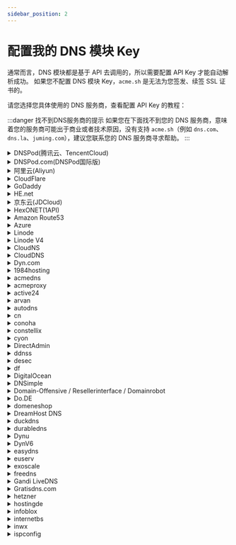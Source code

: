 ```yaml
---
sidebar_position: 2
---
```


# 配置我的 DNS 模块 Key

通常而言，DNS 模块都是基于 API 去调用的，所以需要配置 API Key 才能自动解析成功。
如果您不配置 DNS 模块 Key，`acme.sh` 是无法为您签发、续签 SSL 证书的。


请您选择您具体使用的 DNS 服务商，查看配置 API Key 的教程：

:::danger 找不到DNS服务商的提示
如果您在下面找不到您的 DNS 服务商，意味着您的服务商可能出于商业或者技术原因，没有支持 `acme.sh`（例如 `dns.com`、`dns.la`、`juming.com`），建议您联系您的 DNS 服务商寻求帮助。
:::

<details>

<summary>DNSPod(腾讯云、TencentCloud)</summary>

:::tip 获取API Key
[https://console.dnspod.cn/account/token/token](https://console.dnspod.cn/account/token/token)

登陆自己的 DNSPod 帐户，点击自己头像，选择密钥管理，添加一个密钥，将 ID 和 Token 记录下来：

![image](https://user-images.githubusercontent.com/110012832/180937011-b74bfe96-dcd0-4f85-b75c-255ec08e1961.png)

保存好你的DNSPod API Key 和 ID。
:::


```js
// highlight-start
export DP_Id="DNSPOD API TOKEN ID"
export DP_Key="DNSPOD API TOKEN KEY"
// highlight-end

acme.sh --issue \
  --dns dns_dp \
  -d <域名> \
  -d <额外的域名> \
  --days 150 \
  --server https://acme.hi.cn/directory
```

</details>


<details>

<summary>DNSPod.com(DNSPod国际版)</summary>

:::tip 获取API Key
[https://console.dnspod.com/account/token/token](https://console.dnspod.com/account/token/token)

登陆自己的 DNSPod 帐户，点击自己头像，选择密钥管理，添加一个密钥，将 ID 和 Token 记录下来：

![image](https://user-images.githubusercontent.com/110012832/180937011-b74bfe96-dcd0-4f85-b75c-255ec08e1961.png)

保存好你的DNSPod API Key 和 ID。
:::



```js
// highlight-start
export DPI_Id="DNSPOD国际 API TOKEN ID"
export DPI_Key="DNSPOD国际 API TOKEN KEY"
// highlight-end

acme.sh --issue \
  --dns dns_dpi \
  -d <域名> \
  -d <额外的域名> \
  --days 150 \
  --server https://acme.hi.cn/directory
```

</details>


<details>

<summary>阿里云(Aliyun)</summary>

:::tip 获取API Key
[https://ram.console.aliyun.com/manage/ak](https://ram.console.aliyun.com/manage/ak)


首先在阿里云申请一个 AccessKey，用于 API 操作阿里云服务，可以使用创建子用户的方法（更安全），并且只授权 AliyunDNSFullAccess 权限

![image](https://user-images.githubusercontent.com/110012832/180936947-ab8469ce-430f-413a-8034-f3455f36807b.png)

保存好你得到的Key和Secret
:::


```js
// highlight-start
export Ali_Key="阿里云API KEY"
export Ali_Secret="阿里云API Secret"
// highlight-end

acme.sh --issue \
  --dns dns_ali \
  -d <域名> \
  -d <额外的域名> \
  --days 150 \
  --server https://acme.hi.cn/directory
```

</details>


<details>

<summary>CloudFlare</summary>

:::tip 获取API Key
[https://dash.cloudflare.com/profile/api-tokens](https://dash.cloudflare.com/profile/api-tokens)

登录 Cloudflare Dash 后在 API Token 菜单里添加一个 API Token：

![image](https://user-images.githubusercontent.com/110012832/180937088-aec42321-138b-4d86-b38c-f006b4647cab.png)

然后选择 Edit Zone DNS 的模板

![image](https://user-images.githubusercontent.com/110012832/180937112-790c1284-d4a0-4ae7-8987-be342eb0749c.png)

选择你要编辑的域名，也可以加入你服务器的 IP 作为白名单

![image](https://user-images.githubusercontent.com/110012832/180937148-3b63bfe4-3361-40e5-bc03-1ca5345e5282.png)

完成后会给你一串字符，把他复制下来，需要填入下方的 CF_Token 参数

![image](https://user-images.githubusercontent.com/110012832/180937162-07edc8bd-9e96-47c4-9b57-04bc7a392420.png)

然后进入域名的管理页面，在右侧 API 列找到 Account ID 和 Zone ID 并复制

![image](https://user-images.githubusercontent.com/110012832/180937183-d1059652-d4d6-4b34-954c-96a0d9823f2e.png)

保存好你的Token、Zone ID和Account ID

:pushpin:请避免使用Global API，全局API权限过大，容易造成安全问题

:::


```js
// highlight-start
export CF_Token="API Token"
// highlight-end

acme.sh --issue \
  --dns dns_cf \
  -d <域名> \
  -d <额外的域名> \
  --days 150 \
  --server https://acme.hi.cn/directory
```

</details>


<details>

<summary>GoDaddy</summary>

:::tip 获取API Key
[https://developer.godaddy.com/keys](https://developer.godaddy.com/keys)
:::


```js
// highlight-start
export GD_Key=""
export GD_Secret=""
// highlight-end

acme.sh --issue \
  --dns dns_gd \
  -d <域名> \
  -d <额外的域名> \
  --days 150 \
  --server https://acme.hi.cn/directory
```

</details>


<details>

<summary>HE.net</summary>

:::tip
直接填入用户名密码，无需API Key
:::

```js
// highlight-start
export HE_Username=""
export HE_Password=""
// highlight-end

acme.sh --issue \
  --dns dns_he \
  -d <域名> \
  -d <额外的域名> \
  --days 150 \
  --server https://acme.hi.cn/directory
```

</details>


<details>

<summary>京东云(JDCloud)</summary>

```js
// highlight-start
export JD_ACCESS_KEY_ID=""
export JD_ACCESS_KEY_SECRET=""
// highlight-end

acme.sh --issue \
  --dns dns_jd \
  -d <域名> \
  -d <额外的域名> \
  --days 150 \
  --server https://acme.hi.cn/directory
```

</details>


<details>

<summary>HexONET(1API)</summary>

```js
// highlight-start
export Hexonet_Login="username!roleId"
export Hexonet_Password="rolePassword"
// highlight-end

acme.sh --issue \
  --dns dns_hexonet \
  -d <域名> \
  -d <额外的域名> \
  --days 150 \
  --server https://acme.hi.cn/directory
```

</details>


<details>

<summary>Amazon Route53</summary>

:::tip 获取API Key
[https://console.aws.amazon.com/iam/](https://console.aws.amazon.com/iam/)
:::


```js
// highlight-start
export AWS_ACCESS_KEY_ID=""
export AWS_SECRET_ACCESS_KEY=""
// highlight-end

acme.sh --issue \
  --dns dns_aws \
  -d <域名> \
  -d <额外的域名> \
  --days 150 \
  --server https://acme.hi.cn/directory
```

</details>


<details>

<summary>Azure</summary>

```js
// highlight-start
export AZUREDNS_SUBSCRIPTIONID=""
export AZUREDNS_TENANTID=""
export AZUREDNS_APPID=""
export AZUREDNS_CLIENTSECRET=""
// highlight-end

acme.sh --issue \
  --dns dns_azure \
  -d <域名> \
  -d <额外的域名> \
  --days 150 \
  --server https://acme.hi.cn/directory
```

</details>


<details>

<summary>Linode</summary>

```js
// highlight-start
export LINODE_API_KEY="CHANGE TO YOUR LINODE_API_KEY"
// highlight-end

acme.sh --issue \
  --dns dns_linode \
  -d <域名> \
  -d <额外的域名> \
  --days 150 \
  --server https://acme.hi.cn/directory
```

</details>


<details>

<summary>Linode V4</summary>

```js
// highlight-start
export LINODE_V4_API_KEY="CHANGE TO YOUR LINODE_V4_API_KEY"
// highlight-end

acme.sh --issue \
  --dns dns_linode_v4 \
  -d <域名> \
  -d <额外的域名> \
  --days 150 \
  --server https://acme.hi.cn/directory
```

</details>


<details>

<summary>CloudNS</summary>

```js
// highlight-start
export CLOUDNS_AUTH_ID="CHANGE TO YOUR CLOUDNS_AUTH_ID"
export CLOUDNS_SUB_AUTH_ID="CHANGE TO YOUR CLOUDNS_SUB_AUTH_ID"
export CLOUDNS_AUTH_PASSWORD="CHANGE TO YOUR CLOUDNS_AUTH_PASSWORD"
// highlight-end

acme.sh --issue \
  --dns dns_cloudns \
  -d <域名> \
  -d <额外的域名> \
  --days 150 \
  --server https://acme.hi.cn/directory
```

</details>


<details>

<summary>CloudDNS</summary>

```js
// highlight-start
export CLOUDDNS_EMAIL="CHANGE TO YOUR CLOUDDNS_EMAIL"
export CLOUDDNS_PASSWORD="CHANGE TO YOUR CLOUDDNS_PASSWORD"
export CLOUDDNS_CLIENT_ID="CHANGE TO YOUR CLOUDDNS_CLIENT_ID"
// highlight-end

acme.sh --issue \
  --dns dns_clouddns \
  -d <域名> \
  -d <额外的域名> \
  --days 150 \
  --server https://acme.hi.cn/directory
```

</details>

<details>

<summary>Dyn.com</summary>

```js
// highlight-start
export DYN_Customer="customer"
export DYN_Username="apiuser"
export DYN_Password="secret"
// highlight-end

acme.sh --issue \
  --dns dns_dyn \
  -d <域名> \
  -d <额外的域名> \
  --days 150 \
  --server https://acme.hi.cn/directory
```

</details>


<details>

<summary>1984hosting</summary>

```js
// highlight-start
export One984HOSTING_Username="CHANGE TO YOUR 1984HOSTING Username"
export One984HOSTING_Password="CHANGE TO YOUR 1984HOSTING Password"
// highlight-end

acme.sh --issue \
  --dns dns_1984hosting \
  -d <域名> \
  -d <额外的域名> \
  --days 150 \
  --server https://acme.hi.cn/directory
```

</details>


<details>

<summary>acmedns</summary>

```js
// highlight-start
export ACMEDNS_UPDATE_URL="CHANGE TO YOUR ACMEDNS_UPDATE_URL"
export ACMEDNS_USERNAME="CHANGE TO YOUR ACMEDNS_USERNAME"
export ACMEDNS_PASSWORD="CHANGE TO YOUR ACMEDNS_PASSWORD"
export ACMEDNS_SUBDOMAIN="CHANGE TO YOUR ACMEDNS_SUBDOMAIN"
// highlight-end

acme.sh --issue \
  --dns dns_acmedns \
  -d <域名> \
  -d <额外的域名> \
  --days 150 \
  --server https://acme.hi.cn/directory
```

</details>


<details>

<summary>acmeproxy</summary>

```js
// highlight-start
export ACMEPROXY_ENDPOINT=""
export ACMEPROXY_USERNAME=""
export ACMEPROXY_PASSWORD=""
// highlight-end

acme.sh --issue \
  --dns dns_acmeproxy \
  -d <域名> \
  -d <额外的域名> \
  --days 150 \
  --server https://acme.hi.cn/directory
```

</details>


<details>

<summary>active24</summary>

```js
// highlight-start
export ACTIVE24_Token="CHANGE TO YOUR Token"
// highlight-end

acme.sh --issue \
  --dns dns_active24 \
  -d <域名> \
  -d <额外的域名> \
  --days 150 \
  --server https://acme.hi.cn/directory
```

</details>


<details>

<summary>arvan</summary>

```js
// highlight-start
export Arvan_Token="CHANGE TO YOUR Token"
// highlight-end

acme.sh --issue \
  --dns dns_arvan \
  -d <域名> \
  -d <额外的域名> \
  --days 150 \
  --server https://acme.hi.cn/directory
```

</details>


<details>

<summary>autodns</summary>

```js
// highlight-start
export AUTODNS_USER="username"
export AUTODNS_PASSWORD="password"
export AUTODNS_CONTEXT="context"
// highlight-end

acme.sh --issue \
  --dns dns_autodns \
  -d <域名> \
  -d <额外的域名> \
  --days 150 \
  --server https://acme.hi.cn/directory
```

</details>


<details>

<summary>cn</summary>

```js
// highlight-start
export CN_User="CHANGE TO YOUR CN User"
export CN_Password="CHANGE TO YOUR CN Password"
// highlight-end

acme.sh --issue \
  --dns dns_cn \
  -d <域名> \
  -d <额外的域名> \
  --days 150 \
  --server https://acme.hi.cn/directory
```

</details>


<details>

<summary>conoha</summary>

```js
// highlight-start
export CONOHA_Username=""
export CONOHA_Password=""
export CONOHA_TenantId=""
export CONOHA_IdentityServiceApi=""
// highlight-end

acme.sh --issue \
  --dns dns_conoha \
  -d <域名> \
  -d <额外的域名> \
  --days 150 \
  --server https://acme.hi.cn/directory
```

</details>


<details>

<summary>constellix</summary>

```js
// highlight-start
export CONSTELLIX_Key=""
export CONSTELLIX_Secret=""
// highlight-end

acme.sh --issue \
  --dns dns_constellix \
  -d <域名> \
  -d <额外的域名> \
  --days 150 \
  --server https://acme.hi.cn/directory
```

</details>


<details>

<summary>cyon</summary>

```js
// highlight-start
export CY_Username=""
export CY_Password=""
export CY_OTP_Secret=""
// highlight-end

acme.sh --issue \
  --dns dns_cyon \
  -d <域名> \
  -d <额外的域名> \
  --days 150 \
  --server https://acme.hi.cn/directory
```

</details>


<details>

<summary>DirectAdmin</summary>

```js
// highlight-start
export DA_Api="https://remoteDAUsername:remoteDAPassword@DirectAdmin.domain:8443"
export DA_Api_Insecure=1

acme.sh --issue \
  --dns dns_da \
  -d <域名> \
  -d <额外的域名> \
  --days 150 \
  --server https://acme.hi.cn/directory
```

</details>


<details>

<summary>ddnss</summary>

```js
// highlight-start
export DDNSS_Token="CHANGE-TO-YOUR-DDNSS-TOKEN"
// highlight-end

acme.sh --issue \
  --dns dns_ddnss \
  -d <域名> \
  -d <额外的域名> \
  --days 150 \
  --server https://acme.hi.cn/directory
```

</details>


<details>

<summary>desec</summary>

```js
// highlight-start
export DEDYN_TOKEN="Your DEDYN TOKEN"
export DEDYN_NAME="foobar.dedyn.io"
// highlight-end

acme.sh --issue \
  --dns dns_desec \
  -d <域名> \
  -d <额外的域名> \
  --days 150 \
  --server https://acme.hi.cn/directory
```

</details>


<details>

<summary>df</summary>

```js
// highlight-start
export DF_user="(your dyndnsfree.de username)"
export DF_password="(your dyndnsfree.de password)"
// highlight-end

acme.sh --issue \
  --dns dns_df \
  -d <域名> \
  -d <额外的域名> \
  --days 150 \
  --server https://acme.hi.cn/directory
```

</details>


<details>

<summary>DigitalOcean</summary>

```js
// highlight-start
export DO_API_KEY="Change to your DigitalOcean KEY"
// highlight-end

acme.sh --issue \
  --dns dns_dgon \
  -d <域名> \
  -d <额外的域名> \
  --days 150 \
  --server https://acme.hi.cn/directory
```

</details>


<details>

<summary>DNSimple</summary>

API Key 可在[https://dnsimple.com/user](https://dnsimple.com/user)中获取。


```js
// highlight-start
export DNSimple_OAUTH_TOKEN="CHANGE TO YOUR TOKEN"
// highlight-end

acme.sh --issue \
  --dns dns_dnsimple \
  -d <域名> \
  -d <额外的域名> \
  --days 150 \
  --server https://acme.hi.cn/directory
```

</details>


<details>

<summary>Domain-Offensive / Resellerinterface / Domainrobot</summary>

```js
// highlight-start
export DO_PID="CHANGE TO YOUR PID"
export DO_PW="CHANGE TO YOUR PW"
// highlight-end

acme.sh --issue \
  --dns dns_do \
  -d <域名> \
  -d <额外的域名> \
  --days 150 \
  --server https://acme.hi.cn/directory
```

</details>


<details>

<summary>Do.DE</summary>

```js
// highlight-start
export DO_LETOKEN="CHANGE TO YOUR Do.DE TOKEN"
// highlight-end

acme.sh --issue \
  --dns dns_doapi \
  -d <域名> \
  -d <额外的域名> \
  --days 150 \
  --server https://acme.hi.cn/directory
```

</details>


<details>

<summary>domeneshop</summary>

```js
// highlight-start
export DOMENESHOP_Token="CHANGE TO DOMENESHOP Token"
export DOMENESHOP_Secret="CHANGE TO DOMENESHOP Secret"
// highlight-end

acme.sh --issue \
  --dns dns_domeneshop \
  -d <域名> \
  -d <额外的域名> \
  --days 150 \
  --server https://acme.hi.cn/directory
```

</details>


<details>

<summary>DreamHost DNS</summary>

```js
// highlight-start
export DH_API_KEY="CHANGE TO YOUR KEY"
// highlight-end

acme.sh --issue \
  --dns dns_dreamhost \
  -d <域名> \
  -d <额外的域名> \
  --days 150 \
  --server https://acme.hi.cn/directory
```

</details>


<details>

<summary>duckdns</summary>

```js
// highlight-start
export DuckDNS_Token="CHANGE TO YOUR DuckDNS Token"
// highlight-end

acme.sh --issue \
  --dns dns_duckdns \
  -d <域名> \
  -d <额外的域名> \
  --days 150 \
  --server https://acme.hi.cn/directory
```

</details>


<details>

<summary>durabledns</summary>

```js
// highlight-start
export DD_API_User="xxxxx"
export DD_API_Key="xxxxxx"
// highlight-end

acme.sh --issue \
  --dns dns_durabledns \
  -d <域名> \
  -d <额外的域名> \
  --days 150 \
  --server https://acme.hi.cn/directory
```

</details>


<details>

<summary>Dynu</summary>

```js
// highlight-start
export Dynu_ClientId="Change to your Dynu Client ID"
export Dynu_Secret="Change to your Dynu Secret"
// highlight-end

acme.sh --issue \
  --dns dns_dynu \
  -d <域名> \
  -d <额外的域名> \
  --days 150 \
  --server https://acme.hi.cn/directory
```

</details>


<details>

<summary>DynV6</summary>

```js
// highlight-start
export KEY="path/to/keyfile" # Change to your DynV6 private key file here

acme.sh --issue \
  --dns dns_dynv6 \
  -d <域名> \
  -d <额外的域名> \
  --days 150 \
  --server https://acme.hi.cn/directory
```

</details>


<details>

<summary>easydns</summary>

```js
// highlight-start
export EASYDNS_Key="xxxxxxxxxxxxxxxxxxxxxxxx"
export EASYDNS_Token="xxxxxxxxxxxxxxxxxxxxxxxx"
// highlight-end

acme.sh --issue \
  --dns dns_easydns \
  -d <域名> \
  -d <额外的域名> \
  --days 150 \
  --server https://acme.hi.cn/directory
```

</details>


<details>

<summary>euserv</summary>

```js
// highlight-start
export EUSERV_Username="username"
export EUSERV_Password="password"
// highlight-end

acme.sh --issue \
  --dns dns_euserv \
  -d <域名> \
  -d <额外的域名> \
  --days 150 \
  --server https://acme.hi.cn/directory
```

</details>


<details>

<summary>exoscale</summary>

```js
// highlight-start
export EXOSCALE_API_KEY="Change to your EXOSCALE API KEY"
export EXOSCALE_SECRET_KEY="Change to your EXOSCALE SECRET KEY"
// highlight-end

acme.sh --issue \
  --dns dns_exoscale \
  -d <域名> \
  -d <额外的域名> \
  --days 150 \
  --server https://acme.hi.cn/directory
```

</details>


<details>

<summary>freedns</summary>

```js
// highlight-start
export FREEDNS_User="change to your freedns username"
export FREEDNS_Password="change to your freedns password"
// highlight-end

acme.sh --issue \
  --dns dns_freedns \
  -d <域名> \
  -d <额外的域名> \
  --days 150 \
  --server https://acme.hi.cn/directory
```

</details>


<details>

<summary>Gandi LiveDNS</summary>

```js
// highlight-start
export GANDI_LIVEDNS_KEY="Change to your Gandi Livedns KEY"
// highlight-end

acme.sh --issue \
  --dns dns_gandi_livedns \
  -d <域名> \
  -d <额外的域名> \
  --days 150 \
  --server https://acme.hi.cn/directory
```

</details>


<details>

<summary>Gratisdns.com</summary>

```js
// highlight-start
export GDNSDK_Username="change to your GDNSDK Username"
export GDNSDK_Password="change to your GDNSDK Password"
// highlight-end

acme.sh --issue \
  --dns dns_gdnsdk \
  -d <域名> \
  -d <额外的域名> \
  --days 150 \
  --server https://acme.hi.cn/directory
```

</details>


<details>

<summary>hetzner</summary>
API Key 可以在 [Hetzner](https://dns.hetzner.com/settings/api-token) 的页面找到。


```js
// highlight-start
export HETZNER_Token="Change to your HETZNER Token"
// highlight-end

acme.sh --issue \
  --dns dns_hetzner \
  -d <域名> \
  -d <额外的域名> \
  --days 150 \
  --server https://acme.hi.cn/directory
```

</details>


<details>

<summary>hostingde</summary>

```js
// highlight-start
export HOSTINGDE_ENDPOINT='https://secure.hosting.de'
export HOSTINGDE_APIKEY='xxxxx'

acme.sh --issue \
  --dns dns_hostingde \
  -d <域名> \
  -d <额外的域名> \
  --days 150 \
  --server https://acme.hi.cn/directory
```

</details>


<details>

<summary>infoblox</summary>

```js
// highlight-start
export Infoblox_Creds=""
export Infoblox_Server="Your-InfobloxServer.com"
// highlight-end

acme.sh --issue \
  --dns dns_infoblox \
  -d <域名> \
  -d <额外的域名> \
  --days 150 \
  --server https://acme.hi.cn/directory
```

</details>


<details>

<summary>internetbs</summary>

```js
// highlight-start
export INTERNETBS_API_KEY="Change to your INTERNETBS API KEY"
export INTERNETBS_API_PASSWORD="Change to your INTERNETBS API PASSWORD"
// highlight-end

acme.sh --issue \
  --dns dns_internetbs \
  -d <域名> \
  -d <额外的域名> \
  --days 150 \
  --server https://acme.hi.cn/directory
```

</details>


<details>

<summary>inwx</summary>

```js
// highlight-start
export INWX_User="username"
export INWX_Password="password"
// highlight-end

acme.sh --issue \
  --dns dns_inwx \
  -d <域名> \
  -d <额外的域名> \
  --days 150 \
  --server https://acme.hi.cn/directory
```

</details>


<details>

<summary>ispconfig</summary>

```js
// highlight-start
export ISPC_User="remoteUser"
export ISPC_Password="remotePassword"
export ISPC_Api="https://ispc.domain.tld:8080/remote/json.php"
export ISPC_Api_Insecure=1

acme.sh --issue \
  --dns dns_ispconfig \
  -d <域名> \
  -d <额外的域名> \
  --days 150 \
  --server https://acme.hi.cn/directory
```

</details>

